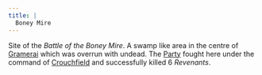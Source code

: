 ```yaml
---
title: |
  Boney Mire
---
```


Site of the *Battle of the Boney Mire*. A swamp like area in the centre of [Gramerai](/Locations/Cloud%20Sea/Shards/Gramerai/Gramerai.md) which was overrun with undead. The [Party](/People/Party/Party.md) fought here under the command of [Crouchfield](/People/Crouchfield.md) and successfully killed 6 *Revenants*.
